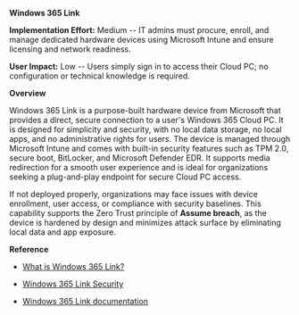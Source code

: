 **Windows 365 Link**

**Implementation Effort:** Medium -- IT admins must procure, enroll, and
manage dedicated hardware devices using Microsoft Intune and ensure
licensing and network readiness.

**User Impact:** Low -- Users simply sign in to access their Cloud PC;
no configuration or technical knowledge is required.

**Overview**

Windows 365 Link is a purpose-built hardware device from Microsoft that
provides a direct, secure connection to a user\'s Windows 365 Cloud PC.
It is designed for simplicity and security, with no local data storage,
no local apps, and no administrative rights for users. The device is
managed through Microsoft Intune and comes with built-in security
features such as TPM 2.0, secure boot, BitLocker, and Microsoft Defender
EDR. It supports media redirection for a smooth user experience and is
ideal for organizations seeking a plug-and-play endpoint for secure
Cloud PC access.

If not deployed properly, organizations may face issues with device
enrollment, user access, or compliance with security baselines. This
capability supports the Zero Trust principle of **Assume breach**, as
the device is hardened by design and minimizes attack surface by
eliminating local data and app exposure.

**Reference**

- [What is Windows 365
  Link?](https://learn.microsoft.com/en-us/windows-365/link/overview)

- [Windows 365 Link
  Security](https://learn.microsoft.com/en-us/windows-365/link/security-overview)

- [Windows 365 Link
  documentation](https://learn.microsoft.com/en-us/windows-365/link/)
